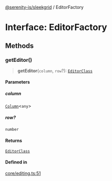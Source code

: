 [@serenity-is/sleekgrid](../README.md) / EditorFactory

# Interface: EditorFactory

## Methods

### getEditor()

> **getEditor**(`column`, `row`?): [`EditorClass`](EditorClass.md)

#### Parameters

##### column

[`Column`](Column.md)\<`any`\>

##### row?

`number`

#### Returns

[`EditorClass`](EditorClass.md)

#### Defined in

[core/editing.ts:51](https://github.com/serenity-is/sleekgrid/blob/master/src/core/editing.ts#L51)
